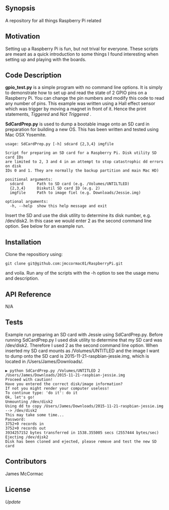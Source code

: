 ## Synopsis

A repository for all things Raspberry Pi related

## Motivation

Setting up a Raspberry Pi is fun, but not trival for everyone. These scripts are meant as a quick introduction to some things I found interesting when setting up and playing with the boards. 

## Code Description

**gpio_test.py** is a simple program with no command line options. It is simply to demonstrate how to set up and read the state of 2 GPIO pins on a Raspberry Pi. You can change the pin numbers and modify this code to read any number of pins. This example was written using a Hall effect sensor which was trigger by moving a magnet in front of it. Hence the print statements, _Tiggered_ and _Not Triggered_ .

**SdCardPrep.py** is used to dump a bootable image onto an SD card in preparation for building a new OS. This has been written and tested using Mac OSX Yosemite. 

```
usage: SdCardPrep.py [-h] sdcard {2,3,4} imgfile

Script for preparing an SD card for a Raspberry Pi. Disk utility SD card IDs
are limited to 2, 3 and 4 in an attempt to stop catastrophic dd errors on disk
IDs 0 and 1. They are normally the backup partition and main Mac HD)

positional arguments:
  sdcard      Path to SD card (e.g. /Volumes/UNTILTLED)
  {2,3,4}     Diskutil SD card ID (e.g. 2)
  imgfile     Path to image fiel (e.g. Downloads/Jessie.img)

optional arguments:
  -h, --help  show this help message and exit
```

Insert the SD and use the disk utility to determine its disk number, e.g. /dev/disk2. In this case we would enter 2 as the second command line option. See below for an example run.  

## Installation

Clone the repositiory using:
```
git clone git@github.com:jmccormac01/RaspberryPi.git
```
and voila. Run any of the scripts with the -h option to see the usage menu and description. 

## API Reference

N/A

## Tests

Example run preparing an SD card with Jessie using SdCardPrep.py. Before running SdCardPrep.py I used disk utility to determine that my SD card was /dev/disk2. Therefore I used 2 as the second command line option. When inserted my SD card mounts as /Volumes/UNTITLED and the image I want to dump onto the SD card is 2015-11-21-raspbian-jessie.img, which is located in /Users/James/Downloads/. 

```
▶ python SdCardPrep.py /Volumes/UNTITLED 2 /Users/James/Downloads/2015-11-21-raspbian-jessie.img
Proceed with caution!
Have you entered the correct disk/image information?
If not you might render your computer useless!
To continue type: 'do it': do it
Ok, let's go!
Unmounting /dev/disk2
Using dd to copy /Users/James/Downloads/2015-11-21-raspbian-jessie.img --> /dev/disk2
This may take some time...
Password:
3752+0 records in
3752+0 records out
3934257152 bytes transferred in 1538.355005 secs (2557444 bytes/sec)
Ejecting /dev/disk2
Disk has been cloned and ejected, please remove and test the new SD card
```

## Contributors

James McCormac

## License

_Update_